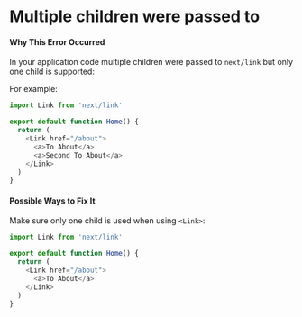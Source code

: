 # Multiple children were passed to <Link>

#### Why This Error Occurred

In your application code multiple children were passed to `next/link` but only one child is supported:

For example:

```js
import Link from 'next/link'

export default function Home() {
  return (
    <Link href="/about">
      <a>To About</a>
      <a>Second To About</a>
    </Link>
  )
}
```

#### Possible Ways to Fix It

Make sure only one child is used when using `<Link>`:

```js
import Link from 'next/link'

export default function Home() {
  return (
    <Link href="/about">
      <a>To About</a>
    </Link>
  )
}
```
